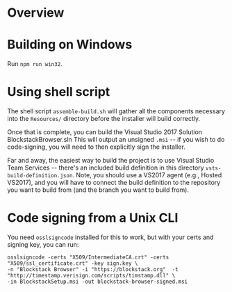 # Overview

# Building on Windows

Run `npm run win32`.

# Using shell script

The shell script `assemble-build.sh` will gather all the components necessary into the
`Resources/` directory before the installer will build correctly.

Once that is complete, you can build the Visual Studio 2017 Solution
BlockstackBrowser.sln This will output an unsigned `.msi` -- if you
wish to do code-signing, you will need to then explicitly sign the
installer.

Far and away, the easiest way to build the project is to use Visual Studio Team Services --
there's an included build definition in this directory `vsts-build-definition.json`. Note,
you should use a VS2017 agent (e.g., Hosted VS2017), and you will have to connect the build
definition to the repository you want to build from (and the branch you want to build from).

# Code signing from a Unix CLI

You need `osslsigncode` installed for this to work, but with your certs and signing key,
you can run:

```
osslsigncode -certs "X509/IntermediateCA.crt" -certs "X509/ssl_certificate.crt" -key sign.key \
-n "Blockstack Browser" -i "https://blockstack.org"  -t "http://timestamp.verisign.com/scripts/timstamp.dll" \
-in BlockstackSetup.msi -out blockstack-browser-signed.msi
```
